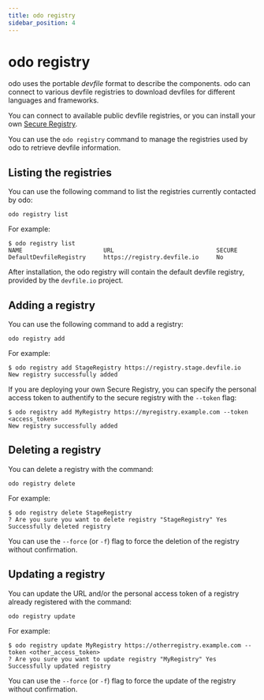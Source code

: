 ```yaml
---
title: odo registry
sidebar_position: 4
---
```

# odo registry

odo uses the portable *devfile* format to describe the components. odo can connect to various devfile registries to download devfiles for different languages and frameworks.

You can connect to available public devfile registries, or you can install your own [Secure Registry](/docs/architecture/secure-registry).

You can use the `odo registry` command to manage the registries used by odo to retrieve devfile information.

## Listing the registries

You can use the following command to list the registries currently contacted by odo:

```
odo registry list
```

For example:

```
$ odo registry list
NAME                       URL                             SECURE
DefaultDevfileRegistry     https://registry.devfile.io     No
```

After installation, the odo registry will contain the default devfile registry, provided by the `devfile.io` project. 

## Adding a registry

You can use the following command to add a registry:

```
odo registry add
```

For example:

```
$ odo registry add StageRegistry https://registry.stage.devfile.io
New registry successfully added
```

If you are deploying your own Secure Registry, you can specify the personal access token to authentify to the secure registry with the `--token` flag:

```
$ odo registry add MyRegistry https://myregistry.example.com --token <access_token>
New registry successfully added
```

## Deleting a registry

You can delete a registry with the command:

```
odo registry delete
```

For example:

```
$ odo registry delete StageRegistry
? Are you sure you want to delete registry "StageRegistry" Yes
Successfully deleted registry
```

You can use the `--force` (or `-f`) flag to force the deletion of the registry without confirmation.

## Updating a registry

You can update the URL and/or the personal access token of a registry already registered with the command:

```
odo registry update
```

For example:

```
$ odo registry update MyRegistry https://otherregistry.example.com --token <other_access_token>
? Are you sure you want to update registry "MyRegistry" Yes
Successfully updated registry
```

You can use the `--force` (or `-f`) flag to force the update of the registry without confirmation.

